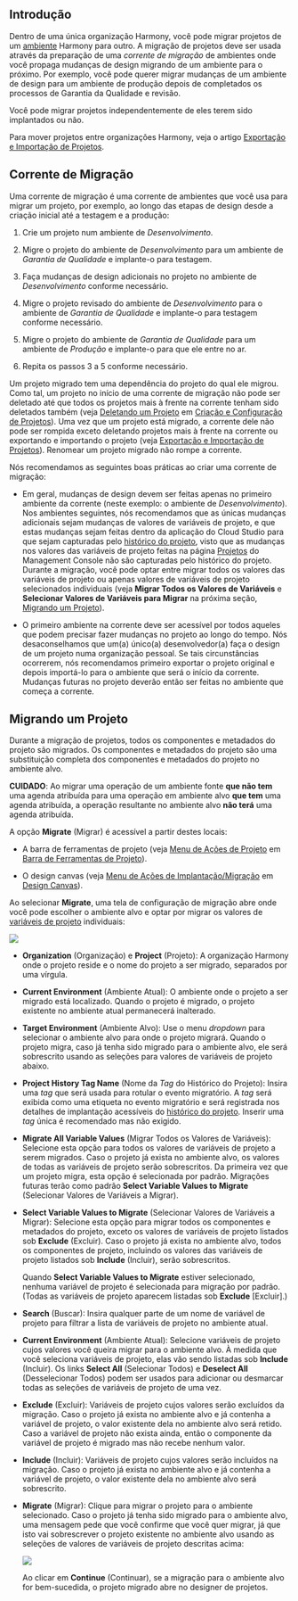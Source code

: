 [//]: # (Migração de Projetos)
[//]: # (This is a translation of Version 13, published on February 16, 2022.)

## Introdução

Dentro de uma única organização Harmony, você pode migrar projetos de um [ambiente](https://success.jitterbit.com/display/DOC/Environments?showLanguage=pt_BR) Harmony para outro. A migração de projetos deve ser usada através da preparação de uma *corrente de migração* de ambientes onde você propaga mudanças de design migrando de um ambiente para o próximo. Por exemplo, você pode querer migrar mudanças de um ambiente de design para um ambiente de produção depois de completados os processos de Garantia da Qualidade e revisão.

Você pode migrar projetos independentemente de eles terem sido implantados ou não.

Para mover projetos entre organizações Harmony, veja o artigo [Exportação e Importação de Projetos](https://success.jitterbit.com/display/CS/Project+Exports+and+Imports?showLanguage=pt_BR).


## Corrente de Migração

Uma corrente de migração é uma corrente de ambientes que você usa para migrar um projeto, por exemplo, ao longo das etapas de design desde a criação inicial até a testagem e a produção:

1.  Crie um projeto num ambiente de *Desenvolvimento*.

2.  Migre o projeto do ambiente de *Desenvolvimento* para um ambiente de *Garantia de Qualidade* e implante-o para testagem.

3.  Faça mudanças de design adicionais no projeto no ambiente de *Desenvolvimento* conforme necessário.

4.  Migre o projeto revisado do ambiente de *Desenvolvimento* para o ambiente de *Garantia de Qualidade* e implante-o para testagem conforme necessário.

5.  Migre o projeto do ambiente de *Garantia de Qualidade* para um ambiente de *Produção* e implante-o para que ele entre no ar.

6.  Repita os passos 3 a 5 conforme necessário.

Um projeto migrado tem uma dependência do projeto do qual ele migrou. Como tal, um projeto no início de uma corrente de migração não pode ser deletado até que todos os projetos mais à frente na corrente tenham sido deletados também (veja [Deletando um Projeto](https://success.jitterbit.com/display/CS/Project+Creation+and+Configuration?showLanguage=pt_BR#ProjectCreationandConfiguration-deleting-a-project) em [Criação e Configuração de Projetos](https://success.jitterbit.com/display/CS/Project+Creation+and+Configuration?showLanguage=pt_BR)). Uma vez que um projeto está migrado, a corrente dele não pode ser rompida exceto deletando projetos mais à frente na corrente ou exportando e importando o projeto (veja [Exportação e Importação de Projetos](https://success.jitterbit.com/display/CS/Project+Exports+and+Imports?showLanguage=pt_BR)). Renomear um projeto migrado não rompe a corrente.

Nós recomendamos as seguintes boas práticas ao criar uma corrente de migração:

-   Em geral, mudanças de design devem ser feitas apenas no primeiro ambiente da corrente (neste exemplo: o ambiente de *Desenvolvimento*). Nos ambientes seguintes, nós recomendamos que as únicas mudanças adicionais sejam mudanças de valores de variáveis de projeto, e que estas mudanças sejam feitas dentro da aplicação do Cloud Studio para que sejam capturadas pelo [histórico do projeto](https://success.jitterbit.com/display/CS/Project+History?showLanguage=pt_BR), visto que as mudanças nos valores das variáveis de projeto feitas na página [Projetos](https://success.jitterbit.com/display/DOC/Projects?showLanguage=pt_BR) do Management Console não são capturadas pelo histórico do projeto. Durante a migração, você pode optar entre migrar todos os valores das variáveis de projeto ou apenas valores de variáveis de projeto selecionados individuais (veja **Migrar Todos os Valores de Variáveis** e **Selecionar Valores de Variáveis para Migrar** na próxima seção, [Migrando um Projeto](https://success.jitterbit.com/display/CS/Project+Migration?showLanguage=pt_BR#ProjectMigration-migrate)).

-   O primeiro ambiente na corrente deve ser acessível por todos aqueles que podem precisar fazer mudanças no projeto ao longo do tempo. Nós desaconselhamos que um(a) único(a) desenvolvedor(a) faça o design de um projeto numa organização pessoal. Se tais circunstâncias ocorrerem, nós recomendamos primeiro exportar o projeto original e depois importá-lo para o ambiente que será o início da corrente. Mudanças futuras no projeto deverão então ser feitas no ambiente que começa a corrente.


## Migrando um Projeto

Durante a migração de projetos, todos os componentes e metadados do projeto são migrados. Os componentes e metadados do projeto são uma substituição completa dos componentes e metadados do projeto no ambiente alvo.

<div class="confluence-information-macro confluence-information-macro-note conf-macro output-block" data-hasbody="true" data-macro-name="info">

<span class="aui-icon aui-icon-small aui-iconfont-warning confluence-information-macro-icon"> </span>

<div class="confluence-information-macro-body">

**CUIDADO**: Ao migrar uma operação de um ambiente fonte **que não tem** uma agenda atribuída para uma operação em ambiente alvo **que tem** uma agenda atribuída, a operação resultante no ambiente alvo **não terá** uma agenda atribuída.

</div>

</div>

A opção **Migrate** (Migrar) é acessível a partir destes locais:

-   A barra de ferramentas de projeto (veja [Menu de Ações de Projeto](https://success.jitterbit.com/display/CS/Project+Toolbar?showLanguage=pt_BR#ProjectToolbar-project-actions-menu) em [Barra de Ferramentas de Projeto](https://success.jitterbit.com/display/CS/Project+Toolbar?showLanguage=pt_BR)).

-   O design canvas (veja [Menu de Ações de Implantação/Migração](https://success.jitterbit.com/display/CS/Design+Canvas?showLanguage=pt_BR#DesignCanvas-deploy-migrate-actions-menu) em [Design Canvas](https://success.jitterbit.com/display/CS/Design+Canvas?showLanguage=pt_BR)).

Ao selecionar **Migrate**, uma tela de configuração de migração abre onde você pode escolher o ambiente alvo e optar por migrar os valores de [variáveis de projeto](https://success.jitterbit.com/display/CS/Project+Variables?showLanguage=pt_BR) individuais:

<span class="confluence-embedded-file-wrapper"><img src="https://docs-source.jitterbit.com/cs/project/migrate.png" class="confluence-embedded-image confluence-external-resource" data-image-src="https://docs-source.jitterbit.com/cs/project/migrate.png" /></span>

-   **Organization** (Organização) e **Project** (Projeto): A organização Harmony onde o projeto reside e o nome do projeto a ser migrado, separados por uma vírgula.

-   **Current Environment** (Ambiente Atual): O ambiente onde o projeto a ser migrado está localizado. Quando o projeto é migrado, o projeto existente no ambiente atual permanecerá inalterado.

-   **Target Environment** (Ambiente Alvo): Use o menu *dropdown* para selecionar o ambiente alvo para onde o projeto migrará. Quando o projeto migra, caso já tenha sido migrado para o ambiente alvo, ele será sobrescrito usando as seleções para valores de variáveis de projeto abaixo.

-   **Project History Tag Name** (Nome da *Tag* do Histórico do Projeto): Insira uma *tag* que será usada para rotular o evento migratório. A *tag* será exibida como uma etiqueta no evento migratório e será registrada nos detalhes de implantação acessíveis do [histórico do projeto](https://success.jitterbit.com/display/CS/Project+History?showLanguage=pt_BR). Inserir uma *tag* única é recomendado mas não exigido.

-   **Migrate All Variable Values** (Migrar Todos os Valores de Variáveis): Selecione esta opção para todos os valores de variáveis de projeto a serem migrados. Caso o projeto já exista no ambiente alvo, os valores de todas as variáveis de projeto serão sobrescritos. Da primeira vez que um projeto migra, esta opção é selecionada por padrão. Migrações futuras terão como padrão **Select Variable Values to Migrate** (Selecionar Valores de Variáveis a Migrar).

-   **Select Variable Values to Migrate** (Selecionar Valores de Variáveis a Migrar): Selecione esta opção para migrar todos os componentes e metadados do projeto, exceto os valores de variáveis de projeto listados sob **Exclude** (Excluir). Caso o projeto já exista no ambiente alvo, todos os componentes de projeto, incluindo os valores das variáveis de projeto listados sob **Include** (Incluir), serão sobrescritos.

    Quando **Select Variable Values to Migrate** estiver selecionado, nenhuma variável de projeto é selecionada para migração por padrão. (Todas as variáveis de projeto aparecem listadas sob **Exclude** \[Excluir\].)

-   **Search** (Buscar): Insira qualquer parte de um nome de variável de projeto para filtrar a lista de variáveis de projeto no ambiente atual.

-   **Current Environment** (Ambiente Atual): Selecione variáveis de projeto cujos valores você queira migrar para o ambiente alvo. À medida que você seleciona variáveis de projeto, elas vão sendo listadas sob **Include** (Incluir). Os links **Select All** (Selecionar Todos) e **Deselect All** (Desselecionar Todos) podem ser usados para adicionar ou desmarcar todas as seleções de variáveis de projeto de uma vez.

-   **Exclude** (Excluir): Variáveis de projeto cujos valores serão excluídos da migração. Caso o projeto já exista no ambiente alvo e já contenha a variável de projeto, o valor existente dela no ambiente alvo será retido. Caso a variável de projeto não exista ainda, então o componente da variável de projeto é migrado mas não recebe nenhum valor.

-   **Include** (Incluir): Variáveis de projeto cujos valores serão incluídos na migração. Caso o projeto já exista no ambiente alvo e já contenha a variável de projeto, o valor existente dela no ambiente alvo será sobrescrito.

-   **Migrate** (Migrar): Clique para migrar o projeto para o ambiente selecionado. Caso o projeto já tenha sido migrado para o ambiente alvo, uma mensagem pede que você confirme que você quer migrar, já que isto vai sobrescrever o projeto existente no ambiente alvo usando as seleções de valores de variáveis de projeto descritas acima:

    <span class="confluence-embedded-file-wrapper"><img src="https://docs-source.jitterbit.com/cs/dialog/confirm-migrate.png" class="confluence-embedded-image confluence-external-resource" data-image-src="https://docs-source.jitterbit.com/cs/dialog/confirm-migrate.png" /></span>

    Ao clicar em **Continue** (Continuar), se a migração para o ambiente alvo for bem-sucedida, o projeto migrado abre no designer de projetos.
